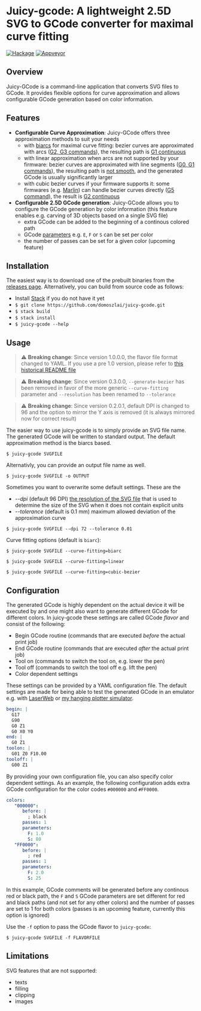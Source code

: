 # Juicy-gcode: A lightweight 2.5D SVG to GCode converter for maximal curve fitting

[![Hackage](https://img.shields.io/hackage/v/juicy-gcode.svg)](https://hackage.haskell.org/package/juicy-gcode)
[![Appveyor](https://ci.appveyor.com/api/projects/status/github/domoszlai/juicy-gcode?branch=master&svg=true)](https://ci.appveyor.com/project/domoszlai/juicy-gcode)

## Overview

Juicy-GCode is a command-line application that converts SVG files to GCode. It provides flexible options for curve approximation and allows configurable GCode generation based on color information.

## Features 

- **Configurable Curve Approximation**: Juicy-GCode offers three approximation methods to suit your needs
   - with [biarcs](http://dlacko.org/blog/2016/10/19/approximating-bezier-curves-by-biarcs/) for maximal curve fitting: bezier curves are approximated with arcs ([G2, G3 commands](https://marlinfw.org/meta/gcode/)), the resulting path is [G1 continuous](https://skill-lync.com/blogs/introductions-to-surface-continuities-and-its-types)
   - with linear approximation when arcs are not supported by your firmware: bezier curves are approximated with line segments ([G0, G1 commands](https://marlinfw.org/meta/gcode/)), the resulting path is [not smooth](https://skill-lync.com/blogs/introductions-to-surface-continuities-and-its-types), and the generated GCode is usually significantly larger 
   - with cubic bezier curves if your firmware supports it: some firmwares (e.g. [Marlin](https://marlinfw.org/docs/gcode/G005.html)) can handle bezier curves directly ([G5 command](https://marlinfw.org/meta/gcode/)), the result is [G2 continuous](https://skill-lync.com/blogs/introductions-to-surface-continuities-and-its-types)
- **Configurable 2.5D GCode generation**: Juicy-GCode allows you to configure the GCode generation by color information (this feature enables e.g. carving of 3D objects based on a single SVG file)
   - extra GCode can be added to the beginning of a continous colored path
   - GCode [parameters](https://reprap.org/wiki/G-code#G0_.26_G1:_Move) e.g. `E`, `F` or `S` can be set per color
   - the number of passes can be set for a given color (upcoming feature)

## Installation

The easiest way is to download one of the prebuilt binaries from the [releases page](https://github.com/domoszlai/juicy-gcode/releases).
Alternatively, you can build from source code as follows:

- Install [Stack](https://docs.haskellstack.org/en/stable/install_and_upgrade/) if you do not have it yet
- `$ git clone https://github.com/domoszlai/juicy-gcode.git`
- `$ stack build`
- `$ stack install`
- `$ juicy-gcode --help`

## Usage

> :warning: **Breaking change**: Since version 1.0.0.0, the flavor file format changed to YAML. If you use a pre 1.0 version, please refer to [this historical README file](https://github.com/domoszlai/juicy-gcode/blob/9d573918eb1c4a99801c8d6745f7471ba987828c/README.md)

> :warning: **Breaking change**: Since version 0.3.0.0, `--generate-bezier` has been removed in favor of the more generic `--curve-fitting` parameter and `--resolution` has been renamed to `--tolerance`

> :warning: **Breaking change**: Since version 0.2.0.1, default DPI is changed to 96 and the option to mirror the Y axis is removed (it is always mirrored now for correct result)

The easier way to use juicy-gcode is to simply provide an SVG file name. The generated GCode will be written to standard output. The default approximation method is the biarcs based.

```
$ juicy-gcode SVGFILE
```

Alternativly, you can provide an output file name as well.

```
$ juicy-gcode SVGFILE -o OUTPUT
```

Sometimes you want to overwrite some default settings. These are the 

* *--dpi* (default 96 DPI) [the resolution of the SVG file](https://developer.mozilla.org/en-US/docs/Web/CSS/resolution) that is used to determine the size of the SVG when it does not contain explicit units
* *--tolerance* (default is 0.1 mm) maximum allowed deviation of the approximation curve
 
```
$ juicy-gcode SVGFILE --dpi 72 --tolerance 0.01 
```

Curve fitting options (default is `biarc`):

```
$ juicy-gcode SVGFILE --curve-fitting=biarc
```
```
$ juicy-gcode SVGFILE --curve-fitting=linear
```
```
$ juicy-gcode SVGFILE --curve-fitting=cubic-bezier
```

## Configuration

The generated GCode is highly dependent on the actual device it will be executed by and one might also want to generate different GCode for different colors. In juicy-gcode these settings are called GCode *flavor* and consist of the following:

- Begin GCode routine (commands that are executed *before* the actual print job)
- End GCode routine (commands that are executed *after* the actual print job)
- Tool on (commands to switch the tool on, e.g. lower the pen)
- Tool off (commands to switch the tool off e.g. lift the pen)
- Color dependent settings

These settings can be provided by a YAML configuration file. The default settings
are made for being able to test the generated GCode in an emulator e.g. with [LaserWeb](https://laserweb.yurl.ch/)
or [my hanging plotter simulator](https://github.com/domoszlai/hanging-plotter-simulator). 

```YAML
begin: |
  G17
  G90
  G0 Z1
  G0 X0 Y0
end: |
  G0 Z1
toolon: |
  G01 Z0 F10.00
tooloff: |
  G00 Z1
```

By providing your own configuration file, you can also specify color dependent settings. As an example, the following
configuration adds extra GCode configuration for the color codes `#000000` and `#FF0000`.

```YAML
colors:
   "000000": 
      before: |
        ; black
      passes: 1
      parameters:
        F: 1.0 
        S: 80
   "FF0000": 
      before: |
        ; red
      passes: 1
      parameters:
        F: 2.0 
        S: 25
```

In this example, GCode comments will be generated before any continous red or black path, the `F` and `S` GCode parameters are
set different for red and black paths (and not set for any other colors) and the number of passes are set to 1 for both colors (passes is an upcoming feature, currently this option is ignored)

Use the `-f` option to pass the GCode flavor to `juicy-gcode`:

```
$ juicy-gcode SVGFILE -f FLAVORFILE
```

## Limitations

SVG features that are not supported:

- texts
- filling
- clipping
- images
